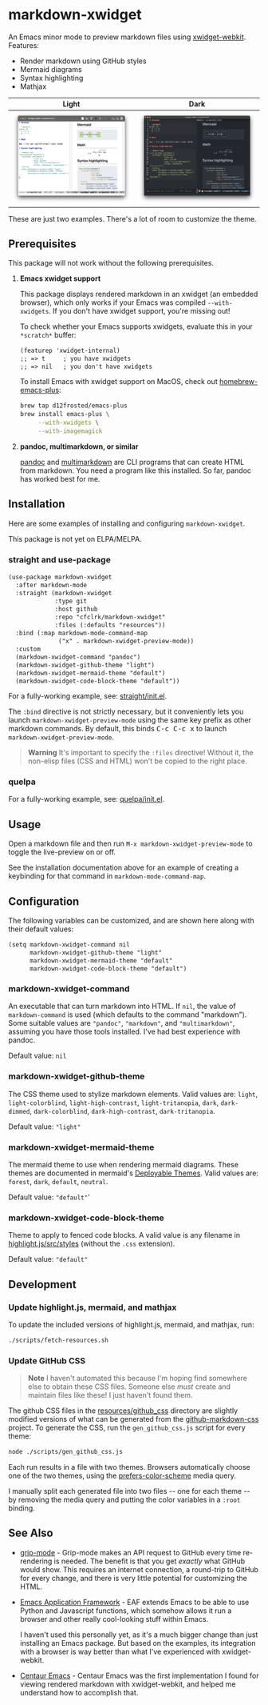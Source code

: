 # markdown-xwidget

An Emacs minor mode to preview markdown files using [xwidget-webkit][x].
Features:

- Render markdown using GitHub styles
- Mermaid diagrams
- Syntax highlighting
- Mathjax

| Light                     | Dark                    |
|---------------------------|-------------------------|
| ![light](./doc/light.png) | ![dark](./doc/dark.png) |

These are just two examples. There's a lot of room to customize the theme.

[x]: https://www.gnu.org/software/emacs/manual/html_node/emacs/Embedded-WebKit-Widgets.html

## Prerequisites

This package will not work without the following prerequisites.

1. **Emacs xwidget support**

   This package displays rendered markdown in an xwidget (an embedded browser),
   which only works if your Emacs was compiled `--with-xwidgets`. If you don't
   have xwidget support, you're missing out!

   To check whether your Emacs supports xwidgets, evaluate this in your
   `*scratch*` buffer:

   ```emacs-lisp
   (featurep 'xwidget-internal)
   ;; => t     ; you have xwidgets
   ;; => nil   ; you don't have xwidgets
   ```

   To install Emacs with xwidget support on MacOS, check out
   [homebrew-emacs-plus][emacsplus]:

   ```sh
   brew tap d12frosted/emacs-plus
   brew install emacs-plus \
        --with-xwidgets \
        --with-imagemagick
   ```

2. **pandoc, multimarkdown, or similar**

   [pandoc][pandoc] and [multimarkdown][multimarkdown] are CLI programs that can
   create HTML from markdown. You need a program like this installed. So far,
   pandoc has worked best for me.

[emacsplus]: https://github.com/d12frosted/homebrew-emacs-plus
[multimarkdown]: https://fletcher.github.io/MultiMarkdown-6
[pandoc]: https://pandoc.org/

## Installation

Here are some examples of installing and configuring `markdown-xwidget`.

This package is not yet on ELPA/MELPA.

### straight and use-package

```emacs-lisp
(use-package markdown-xwidget
  :after markdown-mode
  :straight (markdown-xwidget
             :type git
             :host github
             :repo "cfclrk/markdown-xwidget"
             :files (:defaults "resources"))
  :bind (:map markdown-mode-command-map
              ("x" . markdown-xwidget-preview-mode))
  :custom
  (markdown-xwidget-command "pandoc")
  (markdown-xwidget-github-theme "light")
  (markdown-xwidget-mermaid-theme "default")
  (markdown-xwidget-code-block-theme "default"))
```

For a fully-working example, see: [straight/init.el][init-straight].

The `:bind` directive is not strictly necessary, but it conveniently lets you launch `markdown-xwidget-preview-mode` using the same key prefix as other markdown commands. By default, this binds <kbd>C-c C-c x</kbd> to launch `markdown-xwidget-preview-mode`.

> **Warning**
> It's important to specify the `:files` directive! Without it, the non-elisp
> files (CSS and HTML) won't be copied to the right place.

[init-straight]: ./doc/installation/straight/init.el

### quelpa

For a fully-working example, see: [quelpa/init.el][init-quelpa].

[init-quelpa]: ./doc/installation/quelpa/init.el

## Usage

Open a markdown file and then run `M-x markdown-xwidget-preview-mode` to toggle
the live-preview on or off.

See the installation documentation above for an example of creating a keybinding
for that command in `markdown-mode-command-map`.

## Configuration

The following variables can be customized, and are shown here along with their
default values:

```emacs-lisp
(setq markdown-xwidget-command nil
      markdown-xwidget-github-theme "light"
      markdown-xwidget-mermaid-theme "default"
      markdown-xwidget-code-block-theme "default")
```

### markdown-xwidget-command

An executable that can turn markdown into HTML. If `nil`, the value of
`markdown-command` is used (which defaults to the command "markdown"). Some
suitable values are `"pandoc"`, `"markdown"`, and `"multimarkdown"`, assuming
you have those tools installed. I've had best experience with pandoc.

Default value: `nil`

### markdown-xwidget-github-theme

The CSS theme used to stylize markdown elements. Valid values are: `light`,
`light-colorblind`, `light-high-contrast`, `light-tritanopia`, `dark`,
`dark-dimmed`, `dark-colorblind`, `dark-high-contrast`, `dark-tritanopia`.

Default value: `"light"`

### markdown-xwidget-mermaid-theme

The mermaid theme to use when rendering mermaid diagrams. These themes are
documented in mermaid's [Deployable Themes][m]. Valid values are: `forest`,
`dark`, `default`, `neutral`.

Default value: `"default"`'

### markdown-xwidget-code-block-theme

Theme to apply to fenced code blocks. A valid value is any filename in
[highlight.js/src/styles][hjs] (without the `.css` extension).

Default value: `"default"`

[m]: https://mermaid-js.github.io/mermaid/#/theming?id=deployable-themes
[hjs]: https://github.com/highlightjs/highlight.js/tree/main/src/styles

## Development

### Update highlight.js, mermaid, and mathjax

To update the included versions of highlight.js, mermaid, and mathjax, run:

```sh
./scripts/fetch-resources.sh
```

### Update GitHub CSS

> **Note**
> I haven't automated this because I'm hoping find somewhere else to obtain
> these CSS files. Someone else _must_ create and maintain files like these! I
> just haven't found them.

The github CSS files in the [resources/github_css][g] directory are slightly
modified versions of what can be generated from the [github-markdown-css][gmc]
project. To generate the CSS, run the `gen_github_css.js` script for every
theme:

```sh
node ./scripts/gen_github_css.js
```

Each run results in a file with two themes. Browsers automatically choose one of
the two themes, using the [prefers-color-scheme][c] media query.

I manually split each generated file into two files -- one for each theme -- by
removing the media query and putting the color variables in a `:root` binding.

[g]: ./resources/github_css
[gmc]: https://github.com/sindresorhus/github-markdown-css
[c]: https://developer.mozilla.org/en-US/docs/Web/CSS/@media/prefers-color-scheme

## See Also

- [grip-mode][grip-mode] - Grip-mode makes an API request to GitHub every time
  re-rendering is needed. The benefit is that you get _exactly_ what GitHub
  would show. This requires an internet connection, a round-trip to GitHub for
  every change, and there is very little potential for customizing the HTML.

- [Emacs Application Framework][eaf] - EAF extends Emacs to be able to use
  Python and Javascript functions, which somehow allows it run a browser and
  other really cool-looking stuff within Emacs.

  I haven't used this personally yet, as it's a much bigger change than just
  installing an Emacs package. But based on the examples, its integration with a
  browser is way better than what I've experienced with xwidget-webkit.

- [Centaur Emacs][centaur] - Centaur Emacs was the first implementation I found
  for viewing rendered markdown with xwidget-webkit, and helped me understand
  how to accomplish that.

[grip-mode]: https://github.com/seagle0128/grip-mode
[eaf]: https://github.com/emacs-eaf/emacs-application-framework
[centaur]: https://github.com/seagle0128/.emacs.d
